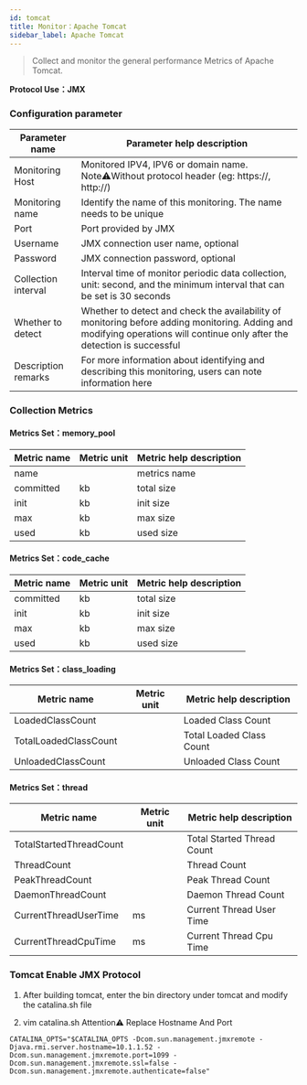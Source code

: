 ```yaml
---
id: tomcat  
title: Monitor：Apache Tomcat      
sidebar_label: Apache Tomcat
---
```


> Collect and monitor the general performance Metrics of Apache Tomcat.

**Protocol Use：JMX**

### Configuration parameter

| Parameter name      | Parameter help description |
| ----------- | ----------- |
| Monitoring Host     | Monitored IPV4, IPV6 or domain name. Note⚠️Without protocol header (eg: https://, http://) |
| Monitoring name     | Identify the name of this monitoring. The name needs to be unique |
| Port        | Port provided by JMX |
| Username      | JMX connection user name, optional |
| Password       | JMX connection password, optional |
| Collection interval   | Interval time of monitor periodic data collection, unit: second, and the minimum interval that can be set is 30 seconds |
| Whether to detect    | Whether to detect and check the availability of monitoring before adding monitoring. Adding and modifying operations will continue only after the detection is successful |
| Description remarks    | For more information about identifying and describing this monitoring, users can note information here |

### Collection Metrics

#### Metrics Set：memory_pool

| Metric name      | Metric unit | Metric help description |
| ----------- | ----------- | ----------- |
| name         |  | metrics name |
| committed            | kb | total size |
| init         | kb | init size |
| max | kb | max size |
| used         | kb | used size |

#### Metrics Set：code_cache

| Metric name      | Metric unit | Metric help description |
| ----------- | ----------- | ----------- |
| committed            | kb | total size |
| init         | kb | init size |
| max | kb | max size |
| used         | kb | used size |

#### Metrics Set：class_loading

| Metric name      | Metric unit | Metric help description |
| ----------- | ----------- | ----------- |
| LoadedClassCount            |  | Loaded Class Count |
| TotalLoadedClassCount        |  | Total Loaded Class Count |
| UnloadedClassCount |  | Unloaded Class Count |


#### Metrics Set：thread

| Metric name      | Metric unit | Metric help description |
| ----------- | ----------- | ----------- |
| TotalStartedThreadCount            |  | Total Started Thread Count |
| ThreadCount        |  | Thread Count |
| PeakThreadCount |  | Peak Thread Count |
| DaemonThreadCount |  | Daemon Thread Count |
| CurrentThreadUserTime | ms | Current Thread User Time |
| CurrentThreadCpuTime | ms | Current Thread Cpu Time |

### Tomcat Enable JMX Protocol

1. After building tomcat, enter the bin directory under tomcat and modify the catalina.sh file 

2. vim catalina.sh  Attention⚠️ Replace Hostname And Port

```aidl
CATALINA_OPTS="$CATALINA_OPTS -Dcom.sun.management.jmxremote -Djava.rmi.server.hostname=10.1.1.52 -Dcom.sun.management.jmxremote.port=1099 -Dcom.sun.management.jmxremote.ssl=false -Dcom.sun.management.jmxremote.authenticate=false"
```

